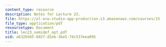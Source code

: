 ```yaml
---
content_type: resource
description: Notes for Lecture 23.
file: https://ol-ocw-studio-app-production.s3.amazonaws.com/courses/15-084j-nonlinear-programming-spring-2004/a632b565602fd2eb3be574c537eea095_lec23_semidef_opt.pdf
file_type: application/pdf
resourcetype: Document
title: lec23_semidef_opt.pdf
uid: a632b565-602f-d2eb-3be5-74c537eea095
---
```

